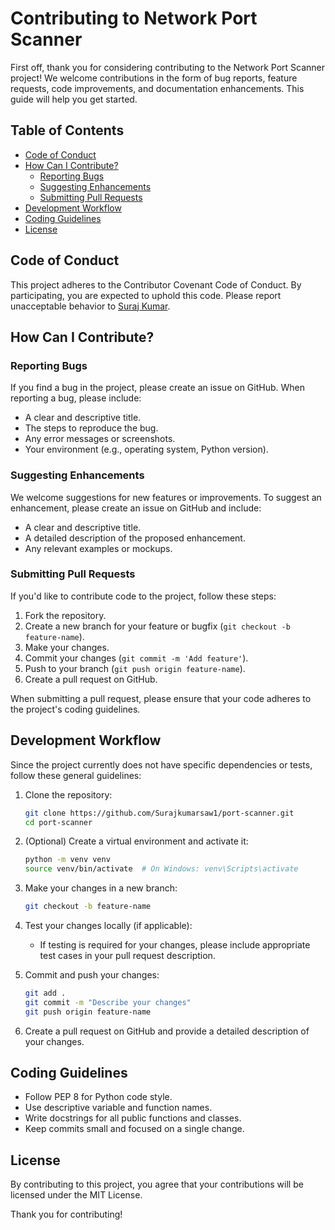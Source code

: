 # Contributing to Network Port Scanner

First off, thank you for considering contributing to the Network Port Scanner project! We welcome contributions in the form of bug reports, feature requests, code improvements, and documentation enhancements. This guide will help you get started.

## Table of Contents

- [Code of Conduct](#code-of-conduct)
- [How Can I Contribute?](#how-can-i-contribute)
  - [Reporting Bugs](#reporting-bugs)
  - [Suggesting Enhancements](#suggesting-enhancements)
  - [Submitting Pull Requests](#submitting-pull-requests)
- [Development Workflow](#development-workflow)
- [Coding Guidelines](#coding-guidelines)
- [License](#license)

## Code of Conduct

This project adheres to the Contributor Covenant Code of Conduct. By participating, you are expected to uphold this code. Please report unacceptable behavior to [Suraj Kumar](https://dsa.pythonanywhere.com/contact).

## How Can I Contribute?

### Reporting Bugs

If you find a bug in the project, please create an issue on GitHub. When reporting a bug, please include:

- A clear and descriptive title.
- The steps to reproduce the bug.
- Any error messages or screenshots.
- Your environment (e.g., operating system, Python version).

### Suggesting Enhancements

We welcome suggestions for new features or improvements. To suggest an enhancement, please create an issue on GitHub and include:

- A clear and descriptive title.
- A detailed description of the proposed enhancement.
- Any relevant examples or mockups.

### Submitting Pull Requests

If you'd like to contribute code to the project, follow these steps:

1. Fork the repository.
2. Create a new branch for your feature or bugfix (`git checkout -b feature-name`).
3. Make your changes.
4. Commit your changes (`git commit -m 'Add feature'`).
5. Push to your branch (`git push origin feature-name`).
6. Create a pull request on GitHub.

When submitting a pull request, please ensure that your code adheres to the project's coding guidelines.

## Development Workflow

Since the project currently does not have specific dependencies or tests, follow these general guidelines:

1. Clone the repository:
    ```bash
    git clone https://github.com/Surajkumarsaw1/port-scanner.git
    cd port-scanner
    ```

2. (Optional) Create a virtual environment and activate it:
    ```bash
    python -m venv venv
    source venv/bin/activate  # On Windows: venv\Scripts\activate
    ```

3. Make your changes in a new branch:
    ```bash
    git checkout -b feature-name
    ```

4. Test your changes locally (if applicable):
    - If testing is required for your changes, please include appropriate test cases in your pull request description.

5. Commit and push your changes:
    ```bash
    git add .
    git commit -m "Describe your changes"
    git push origin feature-name
    ```

6. Create a pull request on GitHub and provide a detailed description of your changes.

## Coding Guidelines

- Follow PEP 8 for Python code style.
- Use descriptive variable and function names.
- Write docstrings for all public functions and classes.
- Keep commits small and focused on a single change.

## License

By contributing to this project, you agree that your contributions will be licensed under the MIT License.

Thank you for contributing!
